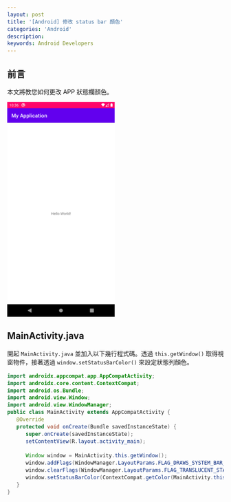```yaml
---
layout: post
title: '[Android] 修改 status bar 顏色'
categories: 'Android'
description: 
keywords: Android Developers
---
```


## 前言
本文將教您如何更改 APP 狀態欄顏色。

<img src="/images/posts/android/2021/img1100405-1.png" width="250px">

## MainActivity.java
開起 `MainActivity.java` 並加入以下幾行程式碼。透過 `this.getWindow()` 取得視窗物件，接著透過 `window.setStatusBarColor()` 來設定狀態列顏色。

```java
import androidx.appcompat.app.AppCompatActivity;
import androidx.core.content.ContextCompat;
import android.os.Bundle;
import android.view.Window;
import android.view.WindowManager;
public class MainActivity extends AppCompatActivity {
   @Override
   protected void onCreate(Bundle savedInstanceState) {
      super.onCreate(savedInstanceState);
      setContentView(R.layout.activity_main);

      Window window = MainActivity.this.getWindow();
      window.addFlags(WindowManager.LayoutParams.FLAG_DRAWS_SYSTEM_BAR_BACKGROUNDS);
      window.clearFlags(WindowManager.LayoutParams.FLAG_TRANSLUCENT_STATUS);
      window.setStatusBarColor(ContextCompat.getColor(MainActivity.this, R.color.colorAccent));
   }
}
```